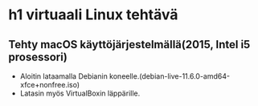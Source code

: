 # h1 virtuaali Linux tehtävä
## Tehty macOS käyttöjärjestelmällä(2015, Intel i5 prosessori)
- Aloitin lataamalla Debianin koneelle.(debian-live-11.6.0-amd64-xfce+nonfree.iso)
- Latasin myös VirtualBoxin läppärille. 
